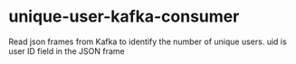 # unique-user-kafka-consumer
Read json frames from Kafka to identify the number of unique users. uid is user ID field in the JSON frame
